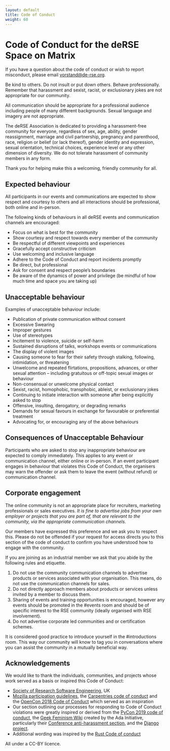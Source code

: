 ```yaml
---
layout: default
title: Code of Conduct
weight: 60
---
```


# Code of Conduct for the deRSE Space on Matrix

If you have a question about the code of conduct or wish to report misconduct, please email vorstand@de-rse.org.

Be kind to others.
Do not insult or put down others.
Behave professionally.
Remember that harassment and sexist, racist, or exclusionary jokes are not appropriate for our community.

All communication should be appropriate for a professional audience including people of many different backgrounds.
Sexual language and imagery are not appropriate.

The deRSE Association is dedicated to providing a harassment-free community for everyone, regardless of sex, age, ability, gender reassignment, marriage and civil partnership, pregnancy and parenthood, race, religion or belief (or lack thereof), gender identity and expression, sexual orientation, technical choices, experience level or any other dimension of diversity.
We do not tolerate harassment of community members in any form.

Thank you for helping make this a welcoming, friendly community for all.

## Expected behaviour

All participants in our events and communications are expected to show respect and courtesy to others and all interactions should be professional, both online and in-person.

The following kinds of behaviours in all deRSE events and communication channels are encouraged:

- Focus on what is best for the community
- Show courtesy and respect towards every member of the community
- Be respectful of different viewpoints and experiences
- Gracefully accept constructive criticism
- Use welcoming and inclusive language
- Adhere to the Code of Conduct and report incidents promptly
- Be direct, but professional
- Ask for consent and respect people’s boundaries
- Be aware of the dynamics of power and privilege (be mindful of how much time and space you are taking up)

## Unacceptable behaviour

Examples of unacceptable behaviour include:

- Publication of private communication without consent
- Excessive Swearing
- Improper gestures
- Use of stereotypes
- Incitement to violence, suicide or self-harm
- Sustained disruptions of talks, workshops events or communications
- The display of violent images
- Causing someone to fear for their safety through stalking, following, intimidation, or threatening
- Unwelcome and repeated flirtations, propositions, advances, or other sexual attention – including gratuitous or off-topic sexual images or behaviour
- Non-consensual or unwelcome physical contact
- Sexist, racist, homophobic, transphobic, ableist, or exclusionary jokes
- Continuing to initiate interaction with someone after being explicitly asked to stop
- Offensive, insulting, derogatory, or degrading remarks
- Demands for sexual favours in exchange for favourable or preferential treatment
- Advocating for, or encouraging any of the above behaviours

## Consequences of Unacceptable Behaviour

Participants who are asked to stop any inappropriate behaviour are expected to comply immediately.
This applies to any event or communication channel, either online or in-person.
If an event participant engages in behaviour that violates this Code of Conduct, the organisers may warn the offender or ask them to leave the event (without refund) or communication channel.

## Corporate engagement

The online community is not an appropriate place for recruiters, marketing professionals or sales executives.
*It is fine to advertise jobs from your own employer or projects that you are part of, that are relevant to the community, via the appropriate communication channels.*

Our members have expressed this preference and we ask you to respect this.
Please do not be offended if your request for access directs you to this section of the code of conduct to confirm you have understood how to engage with the community.

If you are joining as an industrial member we ask that you abide by the following rules and etiquette.

1. Do not use the community communication channels to advertise products or services associated with your organisation.
   This means, do not use the communication channels for sales.
2. Do not directly approach members about products or services unless invited by a member to discuss them.
3. Sharing of events and training opportunities is encouraged, however any events should be promoted in the #events room and should be of specific interest to the RSE community (ideally organised with RSE involvement).
4. Do not advertise corporate led communities and or certification schemes.

It is considered good practice to introduce yourself in the #introductions room.
This way our community will know to tag you in conversations where you can assist the community in a mutually beneficial way.

## Acknowledgements

We would like to thank the individuals, communities, and projects whose work served as a basis or inspired this Code of Conduct:

- [Society of Research Software Engineering](https://society-rse.org/), UK
- [Mozilla participation guidelines](https://www.mozilla.org/en-US/about/governance/policies/participation/), the [Carpentries code of conduct](https://docs.carpentries.org/topic_folders/policies/code-of-conduct.html) and the [OpenCon 2018 Code of Conduct](https://www.opencon2018.org/code_of_conduct) which served as an inspiration
- Our section outlining our processes for responding to Code of Conduct violations were greatly inspired or derived from the [PyCon 2019 code of conduct](https://2018.pyconuk.org/code-conduct/), the [Geek Feminism Wiki](http://geekfeminism.wikia.com/wiki/Conference_anti-harassment/Responding_to_reports) created by the Ada Initiative, particularly their [Conference anti-harassment section](http://geekfeminism.wikia.com/wiki/Conference_anti-harassment/Responding_to_reports), and the [Django project](https://www.djangoproject.com/conduct/enforcement-manual/).
- Additional wording was inspired by the [Rust Code of conduct](https://www.rust-lang.org/policies/code-of-conduct)

All under a CC-BY licence.

